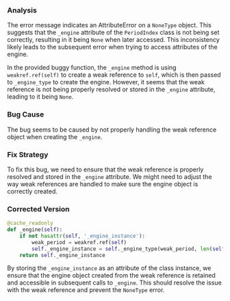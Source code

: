 ### Analysis
The error message indicates an AttributeError on a `NoneType` object. This suggests that the `_engine` attribute of the `PeriodIndex` class is not being set correctly, resulting in it being `None` when later accessed. This inconsistency likely leads to the subsequent error when trying to access attributes of the engine.

In the provided buggy function, the `_engine` method is using `weakref.ref(self)` to create a weak reference to `self`, which is then passed to `_engine_type` to create the engine. However, it seems that the weak reference is not being properly resolved or stored in the `_engine` attribute, leading to it being `None`.

### Bug Cause
The bug seems to be caused by not properly handling the weak reference object when creating the `_engine`.

### Fix Strategy
To fix this bug, we need to ensure that the weak reference is properly resolved and stored in the `_engine` attribute. We might need to adjust the way weak references are handled to make sure the engine object is correctly created.

### Corrected Version
```python
@cache_readonly
def _engine(self):
    if not hasattr(self, '_engine_instance'):
        weak_period = weakref.ref(self)
        self._engine_instance = self._engine_type(weak_period, len(self))
    return self._engine_instance
```

By storing the `_engine_instance` as an attribute of the class instance, we ensure that the engine object created from the weak reference is retained and accessible in subsequent calls to `_engine`. This should resolve the issue with the weak reference and prevent the `NoneType` error.